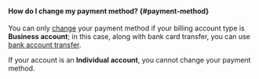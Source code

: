 #### How do I change my payment method? {#payment-method}

You can only [change](../operations/change-payment-method.md) your payment method if your billing account type is **Business account**; in this case, along with bank card transfer, you can use [bank account transfer](../payment/payment-methods-business.md).


If your account is an **Individual account**, you cannot change your payment method.